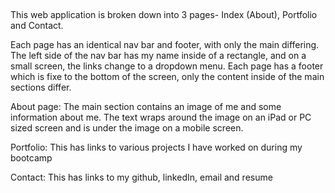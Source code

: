 ##

This web application is broken down into 3 pages- Index (About), Portfolio and Contact. 

Each page has an identical nav bar and footer, with only the main differing. The left side of the nav bar has my name inside of a rectangle, and on a small screen, the links change to a dropdown menu. Each page has a footer which is fixe to the bottom of the screen, only the content inside of the main sections differ. 

About page: The main section contains an image of me and some information about me. The text wraps around the image on an iPad or PC sized screen and is under the image on a mobile screen. 

Portfolio: This has links to various projects I have worked on during my bootcamp

Contact: This has links to my github, linkedIn, email and resume 